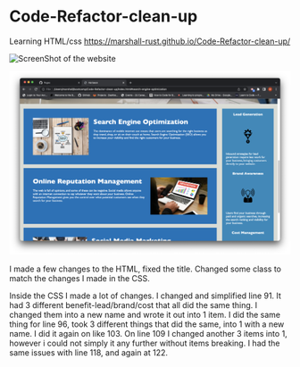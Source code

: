 # Code-Refactor-clean-up
Learning HTML/css
https://marshall-rust.github.io/Code-Refactor-clean-up/



![ScreenShot of the website](./assets/images/Screen%20Shot%202022-03-26%20at%202.40.46%20PM.png)

![ScreenShot of the website](./assets/images/Screen%20Shot%202022-03-26%20at%202.40.55%20PM.png)


I made a few changes to the HTML, fixed the title. Changed some class to match the changes I made in the CSS.

Inside the CSS I made a lot of changes.
I changed and simplified line 91. It had 3 different benefit-lead/brand/cost that all did the same thing. I changed them into a new name and wrote it out into 1 item. 
I did the same thing for line 96, took 3 different things that did the same, into 1 with a new name.
I did it again on like 103.
On line 109 I changed another 3 items into 1, however i could not simply it any further without items breaking.
I had the same issues with line 118, and again at 122.

